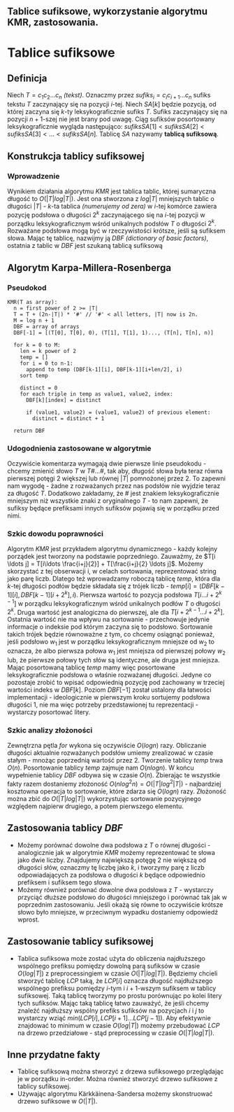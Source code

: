 Tablice sufiksowe, wykorzystanie algorytmu KMR, zastosowania.
---
# Tablice sufiksowe

## Definicja
Niech $T = c_1 c_2 \ldots c_n$ *(tekst)*. Oznaczmy przez $sufiks_i = c_i c_{i+1} \ldots c_n$ sufiks tekstu $T$ zaczynający się na pozycji $i$-tej. Niech $SA[k]$ będzie pozycją, od której zaczyna się $k$-ty leksykograficznie sufiks $T$. Sufiks zaczynający się na pozycji $n+1$-szej nie jest brany pod uwagę. Ciąg sufiksów posortowany leksykograficznie wygląda następująco: $sufiksSA[1]<sufiksSA[2]<sufiksSA[3]<…<sufiksSA[n]$. Tablicę $SA$ nazywamy **tablicą sufiksową**.

## Konstrukcja tablicy sufiksowej

### Wprowadzenie
Wynikiem działania algorytmu *KMR* jest tablica tablic, której sumaryczna długość to $O(|T|log|T|)$. Jest ona stworzona z $log|T|$ mniejszych tablic o długości $|T|$ - $k$-ta tablica *(numerujemy od zera)* w $i$-tej komórce zawiera pozycję podsłowa o długości $2^{k}$ zaczynającego się na $i$-tej pozycji w porządku leksykograficznym wśród unikalnych podsłów $T$ o długości $2^{k}$. Rozważane podsłowa mogą być w rzeczywistości krótsze, jeśli są sufiksem słowa. Mając tę tablicę, nazwijmy ją $DBF$ *(dictionary of basic factors)*, ostatnia z tablic w $DBF$ jest szukaną tablicą sufiksową

## Algorytm Karpa-Millera-Rosenberga
### Pseudokod
```
KMR(T as array):
  n = first power of 2 >= |T|
  T = T + (2n-|T|) * '#' // '#' < all letters, |T| now is 2n.
  M = log n + 1
  DBF = array of arrays
  DBF[-1] = [(T[0], T[0], 0), (T[1], T[1], 1)..., (T[n], T[n], n)]

  for k = 0 to M:
    len = k power of 2
    temp = []
    for i = 0 to n-1:
      append to temp (DBF[k-1][i], DBF[k-1][i+len/2], i)
    sort temp

    distinct = 0
    for each triple in temp as value1, value2, index:
      DBF[k][index] = distinct

      if (value1, value2) = (value1, value2) of previous element:
        distinct = distinct + 1

  return DBF
```
### Udogodnienia zastosowane w algorytmie
Oczywiście komentarza wymagają dwie pierwsze linie pseudokodu - chcemy zmienić słowo $T$ w $T\#\ldots\#$, tak aby, długość słowa była teraz równa pierwszej potęgi $2$ większej lub równej $|T|$ pomnożonej przez $2$. To zapewni nam wygodę - żadne z rozważanych przez nas podsłów nie wyjdzie teraz za długość $T$. Dodatkowo zakładamy, że $\#$ jest znakiem leksykograficznie mniejszym niż wszystkie znaki z oryginalnego $T$ - to nam zapewni, że sufiksy będące prefiksami innych sufiksów pojawią się w porządku przed nimi.

### Szkic dowodu poprawności
Algorytm *KMR* jest przykładem algorytmu dynamicznego - każdy kolejny porządek jest tworzony na podstawie poprzedniego. Zauważmy, że $T[i \ldots j] = T[i\ldots \frac{i+j}{2}] + T[\frac{i+j}{2} \ldots j]$. Możemy skorzystać z tej obserwacji i, w celach sortowania, reprezentować string jako parę liczb. Dlatego też wprowadzamy roboczą tablicę $temp$, która dla $k$-tej długości podłów będzie składała się z trójek liczb - $temp[i] = (DBF[k-1][i], DBF[k-1][i+2^k], i)$. Pierwsza wartość to pozycja podsłowa $T[i \ldots i+2^{k-1}]$ w porządku leksykograficznym wśród unikalnych podłów $T$ o długości $2^{k}$. Druga wartość jest analogiczna do pierwszej, ale dla $T[i+2^{k-1} \ldots i+2^{k}]$. Ostatnia wartość nie ma wpływu na sortowanie - przechowuje jedynie informacje o indeksie pod którym zaczyna się to podsłowo. Sortowanie takich trójek będzie równoważne z tym, co chcemy osiągnąć ponieważ, jeśli podsłowo $w_1$ jest w porządku leksykograficznym mniejsze od $w_2$ to oznacza, że albo pierwsza połowa $w_1$ jest mniejsza od pierwszej połowy $w_2$ lub, że pierwsze połowy tych słów są identyczne, ale druga jest mniejsza. Mając posortowaną tablicę $temp$ mamy więc posortowane leksykograficznie podsłowa o właśnie rozważanej długości. Jedyne co pozostaje zrobić to wpisać odpowiednią pozycję pod zachowany w trzeciej wartości indeks w $DBF[k]$. Poziom $DBF[-1]$ został ustalony dla łatwości implementacji - ideologicznie w pierwszym kroku sortujemy podsłowa długości $1$, nie ma więc potrzeby przedstawionej tu reprezentacji - wystarczy posortować litery.

### Szkic analizy złożoności
Zewnętrzna pętla *for* wykona się oczywiście $O(logn)$ razy. Obliczanie długości aktualnie rozważanych podsłów umiemy zrealizować w czasie stałym - mnożąc poprzednią wartość przez $2$. Tworzenie tablicy $temp$ trwa $O(n)$. Posortowanie tablicy $temp$ zajmuje nam $O(nlogn)$. W końcu wypełnienie tablicy $DBF$ odbywa się w czasie $O(n)$. Zbierając te wszystkie fakty razem dostaniemy złożoność $O(nlog^2n) = O(|T|log^2|T|)$ - najbardziej kosztowna operacja to sortowanie, które zdarza się $O(log n)$ razy. Złożoność można zbić do $O(|T|log|T|)$ wykorzystując sortowanie pozycyjnego względem najpierw drugiego, a potem pierwszego elementu.

## Zastosowania tablicy $DBF$
- Możemy porównać dowolne dwa podsłowa z $T$ o równej długości - analogicznie jak w algorytmie *KMR* możemy reprezentować te słowa jako dwie liczby. Znajdujemy największą potęgę $2$ nie większą od długości słów, oznaczmy tę liczbę jako $k$, i tworzymy parę z liczb odpowiadających za podsłowa o długości $k$ będące odpowiednio prefiksem i sufiksem tego słowa.
- Możemy również porównać dowolne dwa podsłowa z $T$ - wystarczy przyciąć dłuższe podsłowo do długości mniejszego i porównać tak jak w poprzednim zastosowaniu. Jeśli okażą się równe to oczywiście krótsze słowo było mniejsze, w przeciwnym wypadku dostaniemy odpowiedź wprost.

## Zastosowanie tablicy sufiksowej
- Tablica sufiksowa może zostać użyta do obliczenia najdłuższego wspólnego prefiksu pomiędzy dowolną parą sufiksów w czasie $O(log|T|)$ z preprocessingiem w czasie $O(|T|log|T|)$. Będziemy chcieli stworzyć tablicę $LCP$ taką, że $LCP[i]$ oznacza długość najdłuższego wspólnego prefiksu pomiędzy $i$-tym i $i+1$-wszym sufiksem w tablicy sufiksowej. Taką tablicę tworzymy po prostu porównując po kolei litery tych sufiksów. Mając taką tablicę łatwo zauważyć, że jeśli chcemy znaleźć najdłuższy wspólny prefiks sufiksów na pozycjach $i$ i $j$ to wystarczy wziąć $min(LCP[i], LCP[i+1] \ldots LCP[j-1])$. Aby efektywnie znajdować to minimum w czasie $O(log|T|)$ możemy przebudować $LCP$ na drzewo przedziałowe - stąd preprocessing w czasie  $O(|T|log|T|)$.

## Inne przydatne fakty
- Tablicę sufiksową można stworzyć z drzewa sufiksowego przeglądając je w porządku in-order. Można również stworzyć drzewo sufiksowe z tablicy sufiksowej.
- Używając algorytmu Kärkkäinena-Sandersa możemy skonstruować drzewo sufiksowe w $O(|T|)$.
